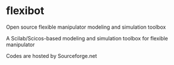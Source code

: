 flexibot
========

Open source flexible manipulator modeling and simulation toolbox

A Scilab/Scicos-based modeling and simulation toolbox for flexible manipulator 

Codes are hosted by Sourceforge.net
